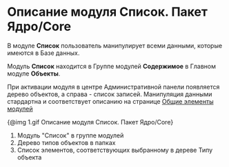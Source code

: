 # Описание модуля Список. Пакет Ядро/Core

В модуле **Список** пользователь манипулирует всеми данными, которые имеются в Базе данных.

Модуль **Список** находится в Группе модулей **Содержимое** в Главном модуле **Объекты**.


При активации модуля в центре Административной панели появляется дерево объектов, а справа - список записей. 
Манипуляция данными стардартна и соответствует описанию на странице 
[Общие элементы модулей](#!/guide/guide_user_modules_common_elements)

{@img 1.gif Описание модуля Список. Пакет Ядро/Core}

1. Модуль "Список" в группе модулей
2. Дерево типов объектов в папках
3. Список элементов, соответствующих выбранному в дереве Типу объекта
